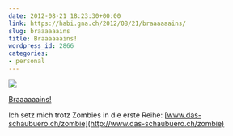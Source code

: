 ```yaml
---
date: 2012-08-21 18:23:30+00:00
link: https://habi.gna.ch/2012/08/21/braaaaaains/
slug: braaaaaains
title: Braaaaaains!
wordpress_id: 2866
categories:
- personal
---
```


[![](https://static.flickr.com/7255/7832723784_98bf57d685_m.jpg)](https://www.flickr.com/photos/habi/7832723784/)

[Braaaaaains!](https://www.flickr.com/photos/habi/7832723784/)

Ich setz mich trotz Zombies in die erste Reihe: [www.das-schaubuero.ch/zombie](http://www.das-schaubuero.ch/zombie)